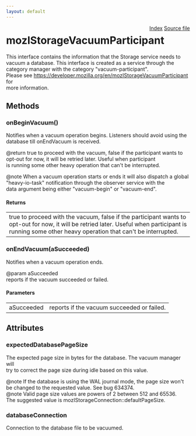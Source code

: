 ```yaml
---
layout: default
---
```

<div class='links' style='float:right'><a href="../index.html">Index</a>
<a href="http://dxr.mozilla.org/mozilla-central/source/storage/public/mozIStorageVacuumParticipant.idl">Source file</a>
</div>

# mozIStorageVacuumParticipant #
  
This interface contains the information that the Storage service needs to  
vacuum a database.  This interface is created as a service through the  
category manager with the category "vacuum-participant".  
Please see https://developer.mozilla.org/en/mozIStorageVacuumParticipant for  
more information.  
  

## Methods ##

### onBeginVacuum() ###
  
Notifies when a vacuum operation begins.  Listeners should avoid using the  
database till onEndVacuum is received.  
  
@return true to proceed with the vacuum, false if the participant wants to  
        opt-out for now, it will be retried later.  Useful when participant  
        is running some other heavy operation that can't be interrupted.  
  
@note When a vacuum operation starts or ends it will also dispatch a global  
      "heavy-io-task" notification through the observer service with the  
      data argument being either "vacuum-begin" or "vacuum-end".  
  

#### Returns ####

<table>

<tr>
<td>true to proceed with the vacuum, false if the participant wants to  
        opt-out for now, it will be retried later.  Useful when participant  
        is running some other heavy operation that can't be interrupted.  
</td>
</tr>

</table>

### onEndVacuum(aSucceeded) ###
  
Notifies when a vacuum operation ends.  
  
@param aSucceeded  
       reports if the vacuum succeeded or failed.  
  

#### Parameters ####

<table>

<tr>
<td>aSucceeded</td>
<td>       reports if the vacuum succeeded or failed.  
</td>
</tr>

</table>

## Attributes ##

### expectedDatabasePageSize ###
  
The expected page size in bytes for the database.  The vacuum manager will  
try to correct the page size during idle based on this value.  
  
@note If the database is using the WAL journal mode, the page size won't  
       be changed to the requested value.  See bug 634374.  
@note Valid page size values are powers of 2 between 512 and 65536.  
      The suggested value is mozIStorageConnection::defaultPageSize.  
  

### databaseConnection ###
  
Connection to the database file to be vacuumed.  
  
